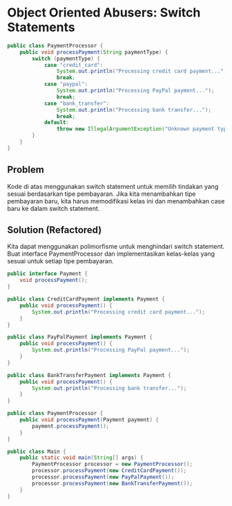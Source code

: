 # Object Oriented Abusers: Switch Statements
```java
public class PaymentProcessor {
    public void processPayment(String paymentType) {
        switch (paymentType) {
            case "credit_card":
                System.out.println("Processing credit card payment...");
                break;
            case "paypal":
                System.out.println("Processing PayPal payment...");
                break;
            case "bank_transfer":
                System.out.println("Processing bank transfer...");
                break;
            default:
                throw new IllegalArgumentException("Unknown payment type");
        }
    }
}
```

## Problem
Kode di atas menggunakan switch statement untuk memilih tindakan yang sesuai berdasarkan tipe pembayaran. Jika kita menambahkan tipe pembayaran baru, kita harus memodifikasi kelas ini dan menambahkan case baru ke dalam switch statement.

## Solution (Refactored)
Kita dapat menggunakan polimorfisme untuk menghindari switch statement. Buat interface PaymentProcessor dan implementasikan kelas-kelas yang sesuai untuk setiap tipe pembayaran.

```java
public interface Payment {
    void processPayment();
}

public class CreditCardPayment implements Payment {
    public void processPayment() {
        System.out.println("Processing credit card payment...");
    }
}

public class PayPalPayment implements Payment {
    public void processPayment() {
        System.out.println("Processing PayPal payment...");
    }
}

public class BankTransferPayment implements Payment {
    public void processPayment() {
        System.out.println("Processing bank transfer...");
    }
}

public class PaymentProcessor {
    public void processPayment(Payment payment) {
        payment.processPayment();
    }
}

public class Main {
    public static void main(String[] args) {
        PaymentProcessor processor = new PaymentProcessor();
        processor.processPayment(new CreditCardPayment());
        processor.processPayment(new PayPalPayment());
        processor.processPayment(new BankTransferPayment());
    }
}
```
